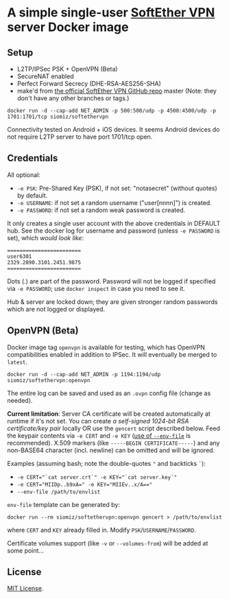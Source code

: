 # A simple single-user [SoftEther VPN][1] server Docker image

## Setup
 - L2TP/IPSec PSK + OpenVPN (Beta)
 - SecureNAT enabled
 - Perfect Forward Secrecy (DHE-RSA-AES256-SHA)
 - make'd from [the official SoftEther VPN GitHub repo][2] master (Note: they don't have any other branches or tags.)

`docker run -d --cap-add NET_ADMIN -p 500:500/udp -p 4500:4500/udp -p 1701:1701/tcp siomiz/softethervpn`

Connectivity tested on Android + iOS devices. It seems Android devices do not require L2TP server to have port 1701/tcp open.

## Credentials

All optional:

- `-e PSK`: Pre-Shared Key (PSK), if not set: "notasecret" (without quotes) by default.
- `-e USERNAME`: if not set a random username ("user[nnnn]") is created.
- `-e PASSWORD`: if not set a random weak password is created.

It only creates a single user account with the above credentials in DEFAULT hub.
See the docker log for username and password (unless `-e PASSWORD` is set), which *would look like*:

    ========================
    user6301
    2329.2890.3101.2451.9875
    ========================
Dots (.) are part of the password. Password will not be logged if specified via `-e PASSWORD`; use `docker inspect` in case you need to see it.

Hub & server are locked down; they are given stronger random passwords which are not logged or displayed.

## OpenVPN (Beta)

Docker image tag `openvpn` is available for testing, which has OpenVPN compatibilities enabled in addition to IPSec. It will eventually be merged to `latest`.

`docker run -d --cap-add NET_ADMIN -p 1194:1194/udp siomiz/softethervpn:openvpn`

The entire log can be saved and used as an `.ovpn` config file (change as needed).

**Current limitation**: Server CA certificate will be created automatically at runtime if it's not set. You can create _a self-signed 1024-bit RSA certificate/key pair_ locally OR use the `gencert` script described below. Feed the keypair contents via `-e CERT` and `-e KEY` ([use of `--env-file`][3] is recommended). X.509 markers (like `-----BEGIN CERTIFICATE-----`) and any non-BASE64 character (incl. newline) can be omitted and will be ignored.

Examples (assuming bash; note the double-quotes `"` and backticks `` ` ``):

* ``-e CERT="`cat server.crt`" -e KEY="`cat server.key`"``
* `-e CERT="MIIDp..b9xA=" -e KEY="MIIEv..x/A=="`
* `--env-file /path/to/envlist`

`env-file` template can be generated by:

`docker run --rm siomiz/softethervpn:openvpn gencert > /path/to/envlist`

where `CERT` and `KEY` already filled in. Modify `PSK`/`USERNAME`/`PASSWORD`.

Certificate volumes support (like `-v` or `--volumes-from`) will be added at some point...

## License

[MIT License][4].

  [1]: https://www.softether.org/
  [2]: https://github.com/SoftEtherVPN/SoftEtherVPN
  [3]: https://docs.docker.com/reference/commandline/run/
  [4]: https://github.com/siomiz/SoftEtherVPN/raw/master/LICENSE
